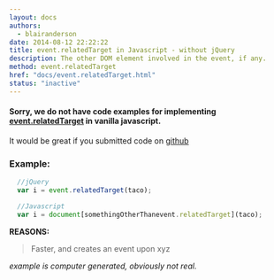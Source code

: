 ```yaml
---
layout: docs
authors:
  - blairanderson
date: 2014-08-12 22:22:22
title: event.relatedTarget in Javascript - without jQuery
description: The other DOM element involved in the event, if any.
method: event.relatedTarget
href: "docs/event.relatedTarget.html"
status: "inactive"
---
```


#### Sorry, we do not have code examples for implementing [event.relatedTarget](http://api.jquery.com/event.relatedTarget/) in vanilla javascript.

It would be great if you submitted code on [github](https://github.com/blairanderson/without-jquery/blob/master/docs/event.relatedTarget.md)

### Example:

```javascript
  //jQuery
  var i = event.relatedTarget(taco);

  //Javascript
  var i = document[somethingOtherThanevent.relatedTarget](taco);

```

**REASONS:**
> Faster, and creates an event upon xyz

*example is computer generated, obviously not real.*
